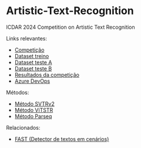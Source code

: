 # Artistic-Text-Recognition
ICDAR 2024 Competition on Artistic Text Recognition

Links relevantes:
- [Competição](https://sites.google.com/view/icdar-2024-competition-wordart/)
- [Dataset treino](https://drive.google.com/file/d/1Lq6xKNbD7Kvs-i1myJPmwBLLG5YnoM9N/view)
- [Dataset teste A](https://drive.google.com/file/d/15tkLbdXYzIILVWIg4kqjPMJ51p-vD2Ej/view)
- [Dataset teste B](https://drive.google.com/file/d/1Q7kAqFITGntZAn-HuCh8vQpHTpDkPSAH/view)
- [Resultados da competição](https://codalab.lisn.upsaclay.fr/competitions/17182#participate)
- [Azure DevOps](https://dev.azure.com/pucpr-estudantes/prj-bcc-8u-e07)

Métodos:
- [Método SVTRv2](https://github.com/Topdu/OpenOCR/blob/main/configs/rec/svtrv2/readme.md)
- [Método ViTSTR](https://github.com/kwon-evan/ViTSTR)
- [Método Parseq](https://github.com/baudm/parseq)

Relacionados:
- [FAST (Detector de textos em cenários)](https://github.com/czczup/FAST)
